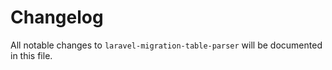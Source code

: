 # Changelog

All notable changes to `laravel-migration-table-parser` will be documented in this file.
